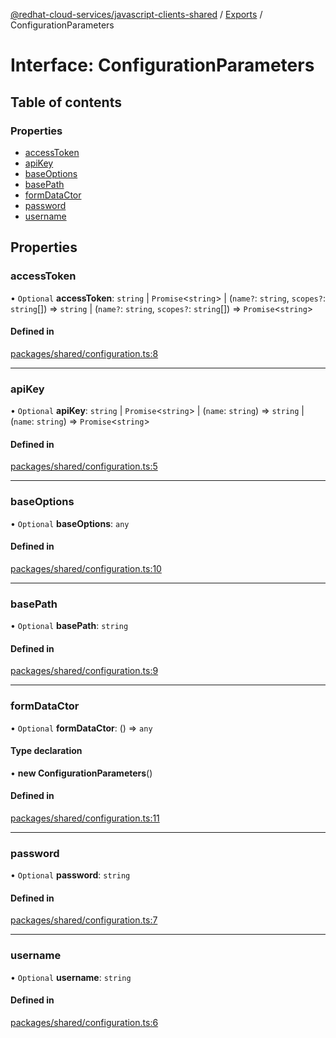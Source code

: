 [@redhat-cloud-services/javascript-clients-shared](../README.md) / [Exports](../modules.md) / ConfigurationParameters

# Interface: ConfigurationParameters

## Table of contents

### Properties

- [accessToken](ConfigurationParameters.md#accesstoken)
- [apiKey](ConfigurationParameters.md#apikey)
- [baseOptions](ConfigurationParameters.md#baseoptions)
- [basePath](ConfigurationParameters.md#basepath)
- [formDataCtor](ConfigurationParameters.md#formdatactor)
- [password](ConfigurationParameters.md#password)
- [username](ConfigurationParameters.md#username)

## Properties

### accessToken

• `Optional` **accessToken**: `string` \| `Promise`<`string`\> \| (`name?`: `string`, `scopes?`: `string`[]) => `string` \| (`name?`: `string`, `scopes?`: `string`[]) => `Promise`<`string`\>

#### Defined in

[packages/shared/configuration.ts:8](https://github.com/RedHatInsights/javascript-clients/blob/master/packages/shared/configuration.ts#L8)

___

### apiKey

• `Optional` **apiKey**: `string` \| `Promise`<`string`\> \| (`name`: `string`) => `string` \| (`name`: `string`) => `Promise`<`string`\>

#### Defined in

[packages/shared/configuration.ts:5](https://github.com/RedHatInsights/javascript-clients/blob/master/packages/shared/configuration.ts#L5)

___

### baseOptions

• `Optional` **baseOptions**: `any`

#### Defined in

[packages/shared/configuration.ts:10](https://github.com/RedHatInsights/javascript-clients/blob/master/packages/shared/configuration.ts#L10)

___

### basePath

• `Optional` **basePath**: `string`

#### Defined in

[packages/shared/configuration.ts:9](https://github.com/RedHatInsights/javascript-clients/blob/master/packages/shared/configuration.ts#L9)

___

### formDataCtor

• `Optional` **formDataCtor**: () => `any`

#### Type declaration

• **new ConfigurationParameters**()

#### Defined in

[packages/shared/configuration.ts:11](https://github.com/RedHatInsights/javascript-clients/blob/master/packages/shared/configuration.ts#L11)

___

### password

• `Optional` **password**: `string`

#### Defined in

[packages/shared/configuration.ts:7](https://github.com/RedHatInsights/javascript-clients/blob/master/packages/shared/configuration.ts#L7)

___

### username

• `Optional` **username**: `string`

#### Defined in

[packages/shared/configuration.ts:6](https://github.com/RedHatInsights/javascript-clients/blob/master/packages/shared/configuration.ts#L6)

